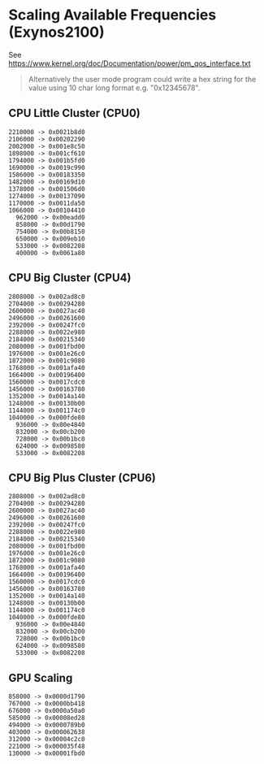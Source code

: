 # Scaling Available Frequencies (Exynos2100)

See https://www.kernel.org/doc/Documentation/power/pm_qos_interface.txt

> Alternatively the user mode program could write a hex
> string for the value using 10 char long format e.g. "0x12345678".

## CPU Little Cluster (CPU0)

    2210000 -> 0x0021b8d0
    2106000 -> 0x00202290
    2002000 -> 0x001e8c50
    1898000 -> 0x001cf610
    1794000 -> 0x001b5fd0
    1690000 -> 0x0019c990
    1586000 -> 0x00183350
    1482000 -> 0x00169d10
    1378000 -> 0x001506d0
    1274000 -> 0x00137090
    1170000 -> 0x0011da50
    1066000 -> 0x00104410
      962000 -> 0x00eadd0
      858000 -> 0x00d1790
      754000 -> 0x00b8150
      650000 -> 0x009eb10
      533000 -> 0x0082208
      400000 -> 0x0061a80

## CPU Big Cluster (CPU4)

    2808000 -> 0x002ad8c0
    2704000 -> 0x00294280
    2600000 -> 0x0027ac40
    2496000 -> 0x00261600
    2392000 -> 0x00247fc0
    2288000 -> 0x0022e980
    2184000 -> 0x00215340
    2080000 -> 0x001fbd00
    1976000 -> 0x001e26c0
    1872000 -> 0x001c9080
    1768000 -> 0x001afa40
    1664000 -> 0x00196400
    1560000 -> 0x0017cdc0
    1456000 -> 0x00163780
    1352000 -> 0x0014a140
    1248000 -> 0x00130b00
    1144000 -> 0x001174c0
    1040000 -> 0x000fde80
      936000 -> 0x00e4840
      832000 -> 0x00cb200
      728000 -> 0x00b1bc0
      624000 -> 0x0098580
      533000 -> 0x0082208

## CPU Big Plus Cluster (CPU6)

    2808000 -> 0x002ad8c0
    2704000 -> 0x00294280
    2600000 -> 0x0027ac40
    2496000 -> 0x00261600
    2392000 -> 0x00247fc0
    2288000 -> 0x0022e980
    2184000 -> 0x00215340
    2080000 -> 0x001fbd00
    1976000 -> 0x001e26c0
    1872000 -> 0x001c9080
    1768000 -> 0x001afa40
    1664000 -> 0x00196400
    1560000 -> 0x0017cdc0
    1456000 -> 0x00163780
    1352000 -> 0x0014a140
    1248000 -> 0x00130b00
    1144000 -> 0x001174c0
    1040000 -> 0x000fde80
      936000 -> 0x00e4840
      832000 -> 0x00cb200
      728000 -> 0x00b1bc0
      624000 -> 0x0098580
      533000 -> 0x0082208

## GPU Scaling

    858000 -> 0x0000d1790
    767000 -> 0x0000bb418
    676000 -> 0x0000a50a0
    585000 -> 0x00008ed28
    494000 -> 0x0000789b0
    403000 -> 0x000062638
    312000 -> 0x00004c2c0
    221000 -> 0x000035f48
    130000 -> 0x00001fbd0